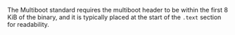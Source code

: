 The Multiboot standard requires the multiboot header to be within the
first 8 KiB of the binary, and it is typically placed at the start of
the `.text` section for readability.

